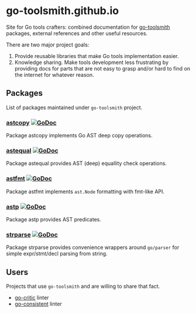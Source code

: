 # go-toolsmith.github.io

Site for Go tools crafters: combined documentation for [go-toolsmith](https://github.com/go-toolsmith)
packages, external references and other useful resources.

There are two major project goals:
1. Provide reusable libraries that make Go tools implementation easier.
2. Knowledge sharing. Make tools development less frustrating by providing docs for parts that are not easy to grasp and/or hard to find on the internet for whatever reason.

## Packages

List of packages maintained under `go-toolsmith` project.

### [astcopy](https://github.com/go-toolsmith/astcopy) [![GoDoc](https://godoc.org/github.com/go-toolsmith/astcopy?status.svg)](https://godoc.org/github.com/go-toolsmith/astcopy)

Package astcopy implements Go AST deep copy operations. 

### [astequal](https://github.com/go-toolsmith/astequal) [![GoDoc](https://godoc.org/github.com/go-toolsmith/astequal?status.svg)](https://godoc.org/github.com/go-toolsmith/astequal)

Package astequal provides AST (deep) equallity check operations. 

### [astfmt](https://github.com/go-toolsmith/astfmt) [![GoDoc](https://godoc.org/github.com/go-toolsmith/astfmt?status.svg)](https://godoc.org/github.com/go-toolsmith/astfmt)

Package astfmt implements `ast.Node` formatting with fmt-like API. 

### [astp](https://github.com/go-toolsmith/astp) [![GoDoc](https://godoc.org/github.com/go-toolsmith/astp?status.svg)](https://godoc.org/github.com/go-toolsmith/astp)

Package astp provides AST predicates. 

### [strparse](https://github.com/go-toolsmith/strparse) [![GoDoc](https://godoc.org/github.com/go-toolsmith/strparse?status.svg)](https://godoc.org/github.com/go-toolsmith/strparse)

Package strparse provides convenience wrappers around `go/parser` for simple expr/stmt/decl parsing from string. 

## Users

Projects that use `go-toolsmith` and are willing to share that fact.

* [go-critic](https://github.com/go-critic/go-critic) linter
* [go-consistent](https://github.com/Quasilyte/go-consistent) linter
